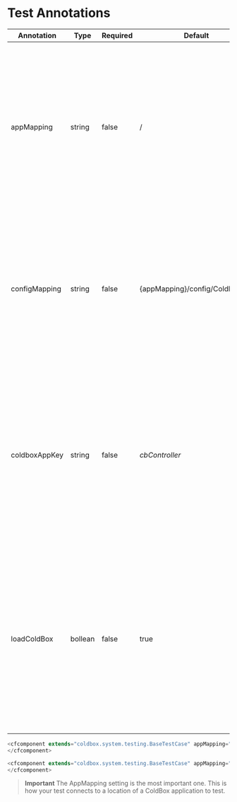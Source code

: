 # Test Annotations

|Annotation|Type|Required|Default|Description|
|--|--|--|--|--|
|appMapping|string|false|/|The application mapping of the ColdBox application to test. By defaults it maps to the root. Extermely important this mapping is a slash notation that points to the root of the ColdBox application to test.|
|configMapping|string|false|{appMapping}/config/Coldbox.cfc |The configuration file to load for this test, which by convention uses the same configuration as the application uses. This is a dot notation path to a configuration CFC.|
|coldboxAppKey|string|false|*cbController*|The named key of the ColdBox controller that will be placed in application scope for you to simulate the ColdBox application. Used mostly on advanced testing cases where you have altered the default application key.|
|loadColdBox|bollean|false|true|If you call super.init() on the test case, this flag tells the base test case to load up the virtual testing application or not. This flag is mostly used for advanced testing cases, by default it always load ColdBox in Base Test Cases.|

```js
<cfcomponent extends="coldbox.system.testing.BaseTestCase" appMapping="/apps/MyApp">
</cfcomponent>

<cfcomponent extends="coldbox.system.testing.BaseTestCase" appMapping="/apps/MyApp" configMapping="apps.MyApp.test.resources.Config">
</cfcomponent>
```

> **Important** The AppMapping setting is the most important one. This is how your test connects to a location of a ColdBox application to test. 

